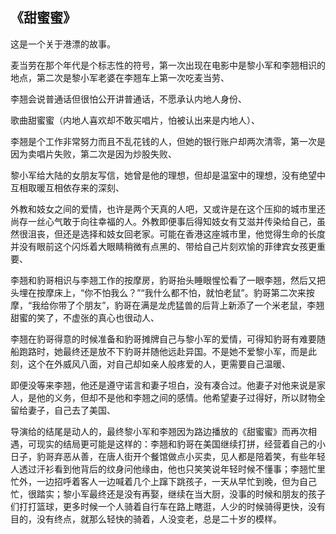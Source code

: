 ## 《甜蜜蜜》

这是一个关于港漂的故事。

麦当劳在那个年代是个标志性的符号，第一次出现在电影中是黎小军和李翘相识的地点，第二次是黎小军老婆在李翘车上第一次吃麦当劳、

李翘会说普通话但很怕公开讲普通话，不愿承认内地人身份、

歌曲甜蜜蜜（内地人喜欢却不敢买唱片，怕被认出来是内地人）、

李翘是个工作非常努力而且不乱花钱的人，但她的银行账户却两次清零，第一次是因为卖唱片失败，第二次是因为炒股失败、

黎小军给大陆的女朋友写信，她曾是他的理想，但却是温室中的理想，没有绝望中互相取暖互相依存来的深刻、

外教和妓女之间的爱情，也许是两个天真的人吧，又或许是在这个压抑的城市里还尚存一丝心气敢于向往幸福的人。外教即便事后得知妓女有艾滋并传染给自己，虽然很沮丧，但还是选择和妓女回老家。可能在香港这座城市里，他觉得生命的长度并没有眼前这个闪烁着大眼睛稍微有点黑的、带给自己片刻欢愉的菲律宾女孩更重要、

李翘和豹哥相识与李翘工作的按摩房，豹哥抬头睡眼惺忪看了一眼李翘，然后又把头埋在按摩床上，“你不怕我么？”“我什么都不怕，就怕老鼠”。豹哥第二次来按摩，“我给你带了个朋友”，豹哥在满是龙虎猛兽的后背上新添了一个米老鼠，李翘甜蜜的笑了，不虚张的真心也很动人、

李翘在豹哥得意的时候准备和豹哥摊牌自己与黎小军的爱情，可得知豹哥有难要随船跑路时，她最终还是放不下豹哥并随他远赴异国。不是她不爱黎小军，而是此刻，这个在外威风八面，对自己却如亲人般疼爱的人，更需要自己温暖、

即便没等来李翘，他还是遵守诺言和妻子坦白，没有凑合过。他妻子对他来说是家人，是他的义务，但却不是他和李翘之间的感情。他希望妻子过得好，所以财物全留给妻子，自己去了美国、
  
导演给的结尾是动人的，最终黎小军和李翘因为路边播放的《甜蜜蜜》而再次相遇，可现实的结局更可能是这样的：李翘和豹哥在美国继续打拼，经营着自己的小日子，豹哥弃恶从善，在唐人街开个餐馆做点小买卖，见人都是陪着笑，有些年轻人透过汗衫看到他背后的纹身问他缘由，他也只笑笑说年轻时候不懂事；李翘忙里忙外，一边招呼着客人一边喊着几个上蹿下跳孩子，一天从早忙到晚，但为自己忙，很踏实；黎小军最终还是没有再娶，继续在当大厨，没事的时候和朋友的孩子们打打篮球，更多时候一个人骑着自行车在路上瞎逛，人少的时候骑得更快，没有目的，没有终点，就那么轻快的骑着，人没变老，总是二十岁的模样。